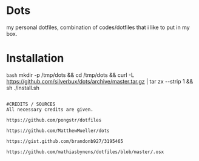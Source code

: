 Dots
====

my personal dotfiles, combination of codes/dotfiles that i like to put in my box.

# Installation
```bash```
mkdir -p /tmp/dots && cd /tmp/dots && curl -L https://github.com/silverbux/dots/archive/master.tar.gz | tar zx --strip 1 && sh ./install.sh
```

#CREDITS / SOURCES
All necessary credits are given.

https://github.com/pongstr/dotfiles

https://github.com/MatthewMueller/dots

https://gist.github.com/brandonb927/3195465

https://github.com/mathiasbynens/dotfiles/blob/master/.osx
